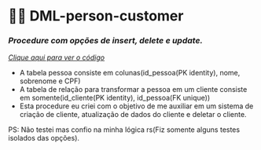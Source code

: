 # 🏦🎲 DML-person-customer

### _Procedure com opções de insert, delete e update._

_<a href='https://github.com/CloretoJannuzzi/DML-person-customer/blob/main/dml.sql'> Clique aqui para ver o código</a>_

- A tabela pessoa consiste em colunas(id_pessoa(PK identity), nome, sobrenome e CPF)
- A tabela de relação para transformar a pessoa em um cliente consiste em somente(id_cliente(PK identity), id_pessoa(FK unique))
- Esta procedure eu criei com o objetivo de me auxiliar em um sistema de criação de cliente, atualização de dados do cliente e deletar o cliente.

PS: Não testei mas confio na minha lógica rs(Fiz somente alguns testes isolados das opções).
